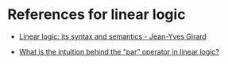 # References for linear logic

* [Linear logic: its syntax and semantics - Jean-Yves
  Girard](http://girard.perso.math.cnrs.fr/Synsem.pdf)

* [What is the intuition behind the “par” operator in linear
  logic?](https://math.stackexchange.com/questions/50340/what-is-the-intuition-behind-the-par-operator-in-linear-logic)
